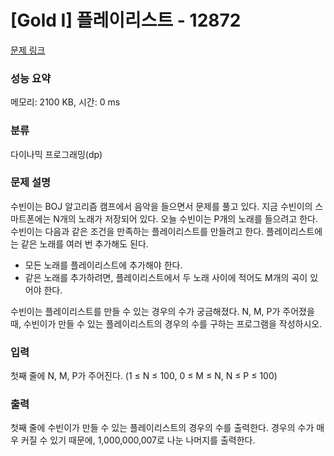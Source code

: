 # [Gold I] 플레이리스트 - 12872 

[문제 링크](https://www.acmicpc.net/problem/12872) 

### 성능 요약

메모리: 2100 KB, 시간: 0 ms

### 분류

다이나믹 프로그래밍(dp)

### 문제 설명

<p>수빈이는 BOJ 알고리즘 캠프에서 음악을 들으면서 문제를 풀고 있다. 지금 수빈이의 스마트폰에는 N개의 노래가 저장되어 있다. 오늘 수빈이는 P개의 노래를 들으려고 한다. 수빈이는 다음과 같은 조건을 만족하는 플레이리스트를 만들려고 한다. 플레이리스트에는 같은 노래를 여러 번 추가해도 된다.</p>

<ul>
	<li>모든 노래를 플레이리스트에 추가해야 한다.</li>
	<li>같은 노래를 추가하려면, 플레이리스트에서 두 노래 사이에 적어도 M개의 곡이 있어야 한다.</li>
</ul>

<p>수빈이는 플레이리스트를 만들 수 있는 경우의 수가 궁금해졌다. N, M, P가 주어졌을 때, 수빈이가 만들 수 있는 플레이리스트의 경우의 수를 구하는 프로그램을 작성하시오.</p>

### 입력 

 <p>첫째 줄에 N, M, P가 주어진다. (1 ≤ N ≤ 100, 0 ≤ M ≤ N, N ≤ P ≤ 100)</p>

### 출력 

 <p>첫째 줄에 수빈이가 만들 수 있는 플레이리스트의 경우의 수를 출력한다. 경우의 수가 매우 커질 수 있기 때문에, 1,000,000,007로 나눈 나머지를 출력한다.</p>

